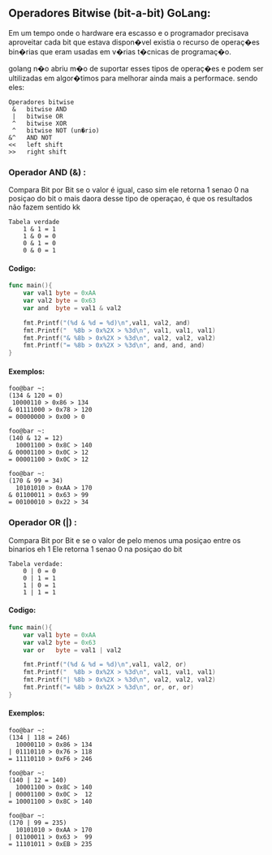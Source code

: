 ## Operadores Bitwise (bit-a-bit) GoLang:
Em um tempo onde o hardware era escasso e o programador precisava aproveitar cada bit que estava dispon�vel
existia o recurso de operaç�es bin�rias que eram usadas em v�rias t�cnicas de programaç�o.

golang n�o abriu m�o de suportar esses tipos de operaç�es e podem ser ultilizadas em algor�timos 
para melhorar ainda mais a performace. sendo eles:
 
```
Operadores bitwise 
 &   bitwise AND
 |   bitwise OR
 ^   bitwise XOR
 ^   bitwise NOT (un�rio)
&^   AND NOT
<<   left shift
>>   right shift
```

### Operador AND (&) :
Compara Bit por Bit se o valor é igual, caso sim ele retorna 1 senao 0 na posiçao do bit
o mais daora desse tipo de operaçao, é que os resultados não fazem sentido kk

```
Tabela verdade
    1 & 1 = 1
    1 & 0 = 0
    0 & 1 = 0
    0 & 0 = 1
```
#### Codigo:
```go
func main(){
    var val1 byte = 0xAA
    var val2 byte = 0x63
    var and  byte = val1 & val2

    fmt.Printf("(%d & %d = %d)\n",val1, val2, and)
    fmt.Printf("  %8b > 0x%2X > %3d\n", val1, val1, val1)
    fmt.Printf("& %8b > 0x%2X > %3d\n", val2, val2, val2)
    fmt.Printf("= %8b > 0x%2X > %3d\n", and, and, and)
}
```

#### Exemplos:
 ```
foo@bar ~:
(134 & 120 = 0)
  10000110 > 0x86 > 134
& 01111000 > 0x78 > 120
= 00000000 > 0x00 > 0
```
```
foo@bar ~:
(140 & 12 = 12)
  10001100 > 0x8C > 140
& 00001100 > 0x0C > 12
= 00001100 > 0x0C > 12
```
```
foo@bar ~:
(170 & 99 = 34)
  10101010 > 0xAA > 170
& 01100011 > 0x63 > 99
= 00100010 > 0x22 > 34
```

### Operador OR (|) :
Compara Bit por Bit e se o valor de pelo menos uma posiçao entre os binarios eh 1
Ele retorna 1 senao 0 na posiçao do bit
```
Tabela verdade:
    0 | 0 = 0
    0 | 1 = 1
    1 | 0 = 1
    1 | 1 = 1
```
#### Codigo:
```go
func main(){
    var val1 byte = 0xAA
    var val2 byte = 0x63
    var or   byte = val1 | val2

    fmt.Printf("(%d & %d = %d)\n",val1, val2, or)
    fmt.Printf("  %8b > 0x%2X > %3d\n", val1, val1, val1)
    fmt.Printf("| %8b > 0x%2X > %3d\n", val2, val2, val2)
    fmt.Printf("= %8b > 0x%2X > %3d\n", or, or, or)
}
```

#### Exemplos:
```
foo@bar ~:
(134 | 118 = 246)
  10000110 > 0x86 > 134
| 01110110 > 0x76 > 118
= 11110110 > 0xF6 > 246
```
```
foo@bar ~:
(140 | 12 = 140)
  10001100 > 0x8C > 140
| 00001100 > 0x0C >  12
= 10001100 > 0x8C > 140
```
```
foo@bar ~:
(170 | 99 = 235)
  10101010 > 0xAA > 170
| 01100011 > 0x63 >  99
= 11101011 > 0xEB > 235
``` 